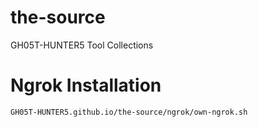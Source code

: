 # the-source
GH05T-HUNTER5 Tool Collections

# Ngrok Installation

```
GH05T-HUNTER5.github.io/the-source/ngrok/own-ngrok.sh
```
